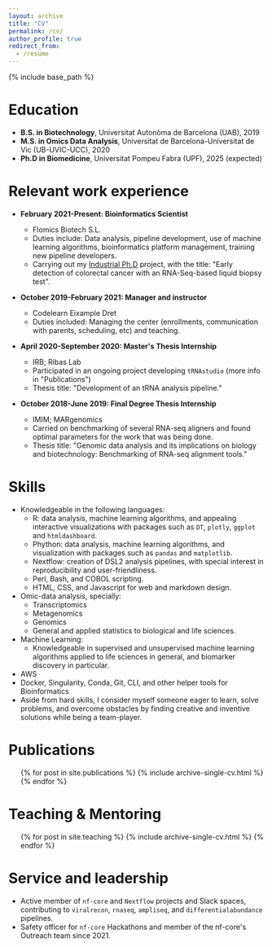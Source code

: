 ```yaml
---
layout: archive
title: "CV"
permalink: /cv/
author_profile: true
redirect_from:
  - /resume
---
```


{% include base_path %}

Education
======
* **B.S. in Biotechnology**, Universitat Autonòma de Barcelona (UAB), 2019
* **M.S. in Omics Data Analysis**, Universitat de Barcelona-Universitat de Vic (UB-UVIC-UCC), 2020
* **Ph.D in Biomedicine**, Universitat Pompeu Fabra (UPF), 2025 (expected)

Relevant work experience
======
* **February 2021-Present: Bioinformatics Scientist**
  * Flomics Biotech S.L.
  * Duties include: Data analysis, pipeline development, use of machine learning algorithms, bioinformatics platform management, training new pipeline developers.
  * Carrying out my [Industrial Ph.D](https://doctoratsindustrials.gencat.cat/en/) project, with the title: "Early detection of colorectal cancer with an RNA-Seq-based liquid biopsy test".

* **October 2019-February 2021: Manager and instructor**
  * Codelearn Eixample Dret
  * Duties included: Managing the center (enrollments, communication with parents, scheduling, etc) and teaching.

* **April 2020-September 2020: Master's Thesis Internship**
  * IRB; Ribas Lab
  * Participated in an ongoing project developing `tRNAstudio` (more info in "Publications")
  * Thesis title: "Development of an tRNA analysis pipeline."
  
* **October 2018-June 2019: Final Degree Thesis Internship**
  * IMIM; MARgenomics
  * Carried on benchmarking of several RNA-seq aligners and found optimal parameters for the work that was being done.
  * Thesis title: "Genomic data analysis and its implications on biology and biotechnology: Benchmarking of RNA-seq alignment tools."

Skills
======
* Knowledgeable in the following languages:
  * R: data analysis, machine learning algorithms, and appealing interactive visualizations with packages such as `DT`, `plotly`, `ggplot` and `htmldashboard`.
  * Phython: data analysis, machine learning algorithms, and visualization with packages such as `pandas` and `matplotlib`.
  * Nextflow: creation of DSL2 analysis pipelines, with special interest in reproducibility and user-friendliness.
  * Perl, Bash, and COBOL scripting.
  * HTML, CSS, and Javascript for web and markdown design.
* Omic-data analysis, specially:
  * Transcriptomics
  * Metagenomics
  * Genomics
  * General and applied statistics to biological and life sciences.
* Machine Learning:
  * Knowledgeable in supervised and unsupervised machine learning algorithms applied to life sciences in general, and biomarker discovery in particular.
* AWS
* Docker, Singularity, Conda, Git, CLI, and other helper tools for Bioinformatics
* Aside from hard skills, I consider myself someone eager to learn, solve problems, and overcome obstacles by finding creative and inventive solutions while being a team-player.

Publications
======
  <ul>{% for post in site.publications %}
    {% include archive-single-cv.html %}
  {% endfor %}</ul>
  
<!-- Talks
======
  <ul>{% for post in site.talks %}
    {% include archive-single-talk-cv.html %}
  {% endfor %}</ul> -->
  

Teaching & Mentoring
======
  <ul>{% for post in site.teaching %}
    {% include archive-single-cv.html %}
  {% endfor %}</ul>
  
Service and leadership
======
* Active member of `nf-core` and `Nextflow` projects and Slack spaces, contributing to `viralrecon`, `rnaseq`, `ampliseq`, and `differentialabundance` pipelines.
* Safety officer for `nf-core` Hackathons and member of the nf-core's Outreach team since 2021. 
